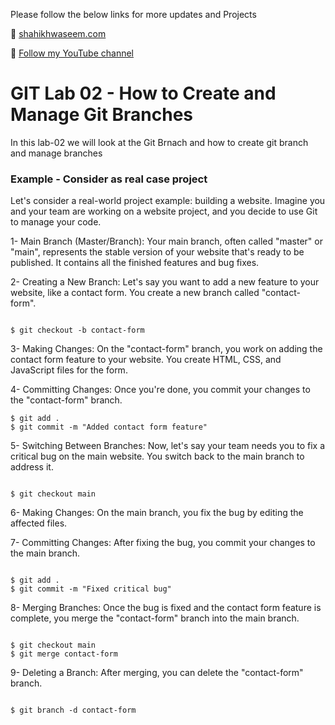 
Please follow the below links for more updates and Projects

💾 <a href="https://shaikhwaseem.com" target="_blank">shahikhwaseem.com</a> <br>

💾 <a href="https://www.youtube.com/@waseeemuddin" target="_blank">Follow my YouTube channel</a>


# GIT Lab 02 - How to Create and Manage Git Branches

In this lab-02 we will look at the Git Brnach and how to create git branch and manage branches

### Example - Consider as real case project

Let's consider a real-world project example: building a website. Imagine you and your team are working on a website project, and you decide to use Git to manage your code.

1- Main Branch (Master/Branch): Your main branch, often called "master" or "main", represents the stable version of your website that's ready to be published. It contains all the finished features and bug fixes.

2- Creating a New Branch: Let's say you want to add a new feature to your website, like a contact form. You create a new branch called "contact-form".

``` shell

$ git checkout -b contact-form

```
3- Making Changes: On the "contact-form" branch, you work on adding the contact form feature to your website. You create HTML, CSS, and JavaScript files for the form.

4- Committing Changes: Once you're done, you commit your changes to the "contact-form" branch.

``` shell
$ git add .
$ git commit -m "Added contact form feature"

```

5- Switching Between Branches: Now, let's say your team needs you to fix a critical bug on the main website. You switch back to the main branch to address it.

``` shell

$ git checkout main

```
6- Making Changes: On the main branch, you fix the bug by editing the affected files.

7- Committing Changes: After fixing the bug, you commit your changes to the main branch.

``` shell

$ git add .
$ git commit -m "Fixed critical bug"

```

8- Merging Branches: Once the bug is fixed and the contact form feature is complete, you merge the "contact-form" branch into the main branch.

``` shell

$ git checkout main
$ git merge contact-form

```
9- Deleting a Branch: After merging, you can delete the "contact-form" branch.

``` shell

$ git branch -d contact-form

```

